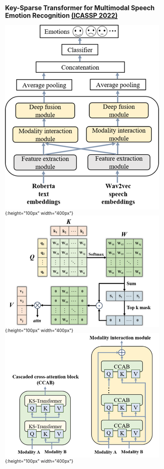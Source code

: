 ## Key-Sparse Transformer for Multimodal Speech Emotion Recognition [(ICASSP 2022)](https://ieeexplore.ieee.org/abstract/document/9746598)

![Framework](./figures/framework.png){:height="100px" width="400px"}
![Key sparse attention](./figures/key-sparse-attention.png){:height="100px" width="400px"}
![CCAB](./figures/CCAB.png){:height="100px" width="400px"}